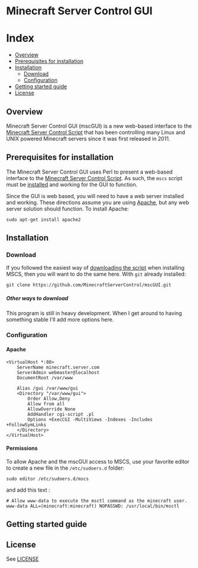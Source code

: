 # Minecraft Server Control GUI

# Index
* [Overview](#overview)
* [Prerequisites for installation](#prerequisites-for-installation)
* [Installation](#installation)
  * [Download](#download)
  * [Configuration](#configuration)
* [Getting started guide](#getting-started-guide)
* [License](LICENSE)


## Overview
Minecraft Server Control GUI (mscGUI) is a new web-based interface to the [Minecraft Server Control Script](https://github.com/MinecraftServerControl/mscs) that has been controlling many Linux and UNIX powered Minecraft servers since it was first released in 2011.


## Prerequisites for installation

The Minecraft Server Control GUI uses Perl to present a web-based interface to the [Minecraft Server Control Script](https://github.com/MinecraftServerControl/mscs).  As such, the `mscs` script must be [installed](https://github.com/MinecraftServerControl/mscs/blob/master/README.md#installation) and working for the GUI to function.

Since the GUI is web based, you will need to have a web server installed and working.  These directions assume you are using [Apache](https://httpd.apache.org), but any web server solution should function.  To install Apache:

    sudo apt-get install apache2



## Installation

### Download

If you followed the easiest way of [downloading the script](https://github.com/MinecraftServerControl/mscs/blob/master/README.md#downloading-the-script) when installing MSCS, then you will want to do the same here.  With `git` already installed:

    git clone https://github.com/MinecraftServerControl/mscGUI.git


##### Other ways to download

This program is still in heavy development.  When I get around to having something stable I'll add
more options here.


### Configuration


#### Apache


```
<VirtualHost *:80>
    ServerName minecraft.server.com
    ServerAdmin webmaster@localhost
    DocumentRoot /var/www

    Alias /gui /var/www/gui
    <Directory "/var/www/gui">
        Order Allow,Deny
        Allow from all
        AllowOverride None
        AddHandler cgi-script .pl
        Options +ExecCGI -MultiViews -Indexes -Includes +FollowSymLinks
    </Directory>
</VirtualHost>

```


#### Permissions

To allow Apache and the mscGUI access to MSCS, use your favorite editor to create
a new file in the `/etc/sudoers.d` folder:

    sudo editor /etc/sudoers.d/mscs

and add this text :
```
# Allow www-data to execute the msctl command as the minecraft user.
www-data ALL=(minecraft:minecraft) NOPASSWD: /usr/local/bin/msctl
```


## Getting started guide


## License

See [LICENSE](LICENSE)

